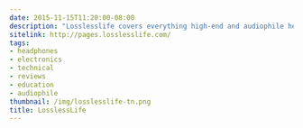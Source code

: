 ```yaml
---
date: 2015-11-15T11:20:00-08:00
description: "Losslesslife covers everything high-end and audiophile headphones. Headphones and headphone amplifiers, accessories, how-to guides, and reviews."
sitelink: http://pages.losslesslife.com/
tags:
- headphones
- electronics
- technical
- reviews
- education
- audiophile
thumbnail: /img/losslesslife-tn.png
title: LosslessLife
---
```

